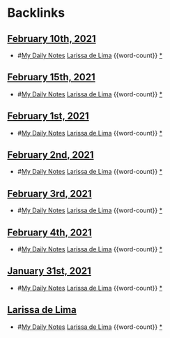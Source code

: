 
# Backlinks
## [February 10th, 2021](<February 10th, 2021.md>)
- #[My Daily Notes](<My Daily Notes.md>) [Larissa de Lima](<Larissa de Lima.md>) {{word-count}} [*]([ldl](<ldl.md>))

## [February 15th, 2021](<February 15th, 2021.md>)
- #[My Daily Notes](<My Daily Notes.md>) [Larissa de Lima](<Larissa de Lima.md>) {{word-count}} [*]([ldl](<ldl.md>))

## [February 1st, 2021](<February 1st, 2021.md>)
- #[My Daily Notes](<My Daily Notes.md>) [Larissa de Lima](<Larissa de Lima.md>) {{word-count}} [*]([ldl](<ldl.md>))

## [February 2nd, 2021](<February 2nd, 2021.md>)
- #[My Daily Notes](<My Daily Notes.md>) [Larissa de Lima](<Larissa de Lima.md>) {{word-count}} [*]([ldl](<ldl.md>))

## [February 3rd, 2021](<February 3rd, 2021.md>)
- #[My Daily Notes](<My Daily Notes.md>) [Larissa de Lima](<Larissa de Lima.md>) {{word-count}} [*]([ldl](<ldl.md>))

## [February 4th, 2021](<February 4th, 2021.md>)
- #[My Daily Notes](<My Daily Notes.md>) [Larissa de Lima](<Larissa de Lima.md>) {{word-count}} [*]([ldl](<ldl.md>))

## [January 31st, 2021](<January 31st, 2021.md>)
- #[My Daily Notes](<My Daily Notes.md>) [Larissa de Lima](<Larissa de Lima.md>) {{word-count}} [*]([ldl](<ldl.md>))

## [Larissa de Lima](<Larissa de Lima.md>)
- #[My Daily Notes](<My Daily Notes.md>) [Larissa de Lima](<Larissa de Lima.md>) {{word-count}} [*]([ldl](<ldl.md>))

